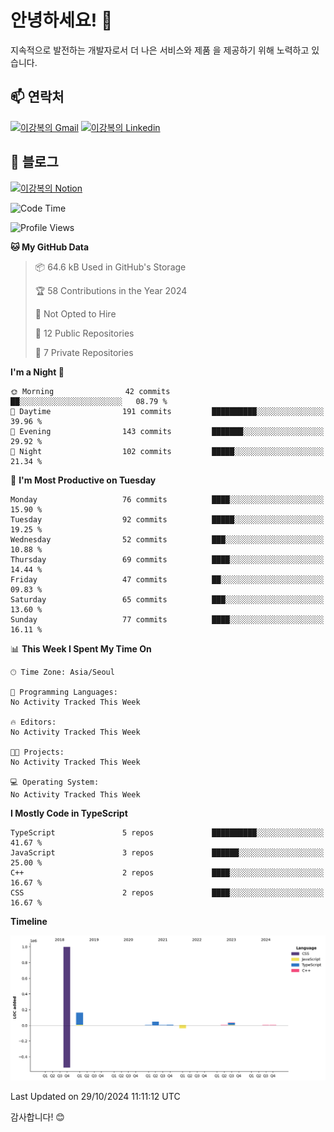 # 안녕하세요! 👋

지속적으로 발전하는 개발자로서 더 나은 서비스와 제품
을 제공하기 위해 노력하고 있습니다.

## 📫 연락처
[![이강복의 Gmail](https://img.shields.io/badge/Gmail-D14836?style=for-the-badge&logo=gmail&logoColor=white)](mailto:pmmm114@gmail.com)
[![이강복의 Linkedin](https://img.shields.io/badge/LinkedIn-0077B5?style=for-the-badge&logo=linkedin&logoColor=white)](https://www.linkedin.com/in/lkb0297)

## 📝 블로그
[![이강복의 Notion](https://img.shields.io/badge/Notion-000000?style=for-the-badge&logo=notion&logoColor=white)](https://pmmm114.notion.site/)

<!--START_SECTION:waka-->
![Code Time](http://img.shields.io/badge/Code%20Time-0%20secs-blue)

![Profile Views](http://img.shields.io/badge/Profile%20Views-47-blue)

**🐱 My GitHub Data** 

> 📦 64.6 kB Used in GitHub's Storage 
 > 
> 🏆 58 Contributions in the Year 2024
 > 
> 🚫 Not Opted to Hire
 > 
> 📜 12 Public Repositories 
 > 
> 🔑 7 Private Repositories 
 > 
**I'm a Night 🦉** 

```text
🌞 Morning                42 commits          ██░░░░░░░░░░░░░░░░░░░░░░░   08.79 % 
🌆 Daytime                191 commits         ██████████░░░░░░░░░░░░░░░   39.96 % 
🌃 Evening                143 commits         ███████░░░░░░░░░░░░░░░░░░   29.92 % 
🌙 Night                  102 commits         █████░░░░░░░░░░░░░░░░░░░░   21.34 % 
```
📅 **I'm Most Productive on Tuesday** 

```text
Monday                   76 commits          ████░░░░░░░░░░░░░░░░░░░░░   15.90 % 
Tuesday                  92 commits          █████░░░░░░░░░░░░░░░░░░░░   19.25 % 
Wednesday                52 commits          ███░░░░░░░░░░░░░░░░░░░░░░   10.88 % 
Thursday                 69 commits          ████░░░░░░░░░░░░░░░░░░░░░   14.44 % 
Friday                   47 commits          ██░░░░░░░░░░░░░░░░░░░░░░░   09.83 % 
Saturday                 65 commits          ███░░░░░░░░░░░░░░░░░░░░░░   13.60 % 
Sunday                   77 commits          ████░░░░░░░░░░░░░░░░░░░░░   16.11 % 
```


📊 **This Week I Spent My Time On** 

```text
🕑︎ Time Zone: Asia/Seoul

💬 Programming Languages: 
No Activity Tracked This Week

🔥 Editors: 
No Activity Tracked This Week

🐱‍💻 Projects: 
No Activity Tracked This Week

💻 Operating System: 
No Activity Tracked This Week
```

**I Mostly Code in TypeScript** 

```text
TypeScript               5 repos             ██████████░░░░░░░░░░░░░░░   41.67 % 
JavaScript               3 repos             ██████░░░░░░░░░░░░░░░░░░░   25.00 % 
C++                      2 repos             ████░░░░░░░░░░░░░░░░░░░░░   16.67 % 
CSS                      2 repos             ████░░░░░░░░░░░░░░░░░░░░░   16.67 % 
```



**Timeline**

![Lines of Code chart](https://raw.githubusercontent.com/pmmm114/pmmm114/master/assets/bar_graph.png)


 Last Updated on 29/10/2024 11:11:12 UTC
<!--END_SECTION:waka-->

감사합니다! 😊
